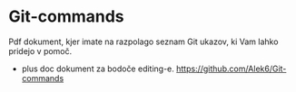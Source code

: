 # Git-commands
Pdf dokument, kjer imate na razpolago seznam Git ukazov, ki Vam lahko pridejo v pomoč.
+ plus doc dokument za bodoče editing-e.
https://github.com/Alek6/Git-commands
